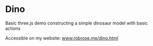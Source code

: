 # Dino
Basic three.js demo constructing a simple dinosaur model with basic actions


Accessible on my website: www.robrose.me/dino.html

